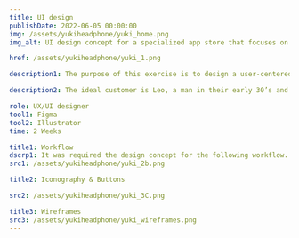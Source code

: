 ```yaml
---
title: UI design
publishDate: 2022-06-05 00:00:00
img: /assets/yukiheadphone/yuki_home.png
img_alt: UI design concept for a specialized app store that focuses on headphones.

href: /assets/yukiheadphone/yuki_1.png

description1: The purpose of this exercise is to design a user-centered UI design concept for a specialized app store that focuses on headphones.

description2: The ideal customer is Leo, a man in their early 30’s and is married with children. They are a high school graduate and run a large company. Leo lives in Malta, and si very familiar with your product.

role: UX/UI designer
tool1: Figma
tool2: Illustrator
time: 2 Weeks

title1: Workflow
dscrp1: It was required the design concept for the following workflow.
src1: /assets/yukiheadphone/yuki_2b.png

title2: Iconography & Buttons

src2: /assets/yukiheadphone/yuki_3C.png

title3: Wireframes
src3: /assets/yukiheadphone/yuki_wireframes.png
---
```



